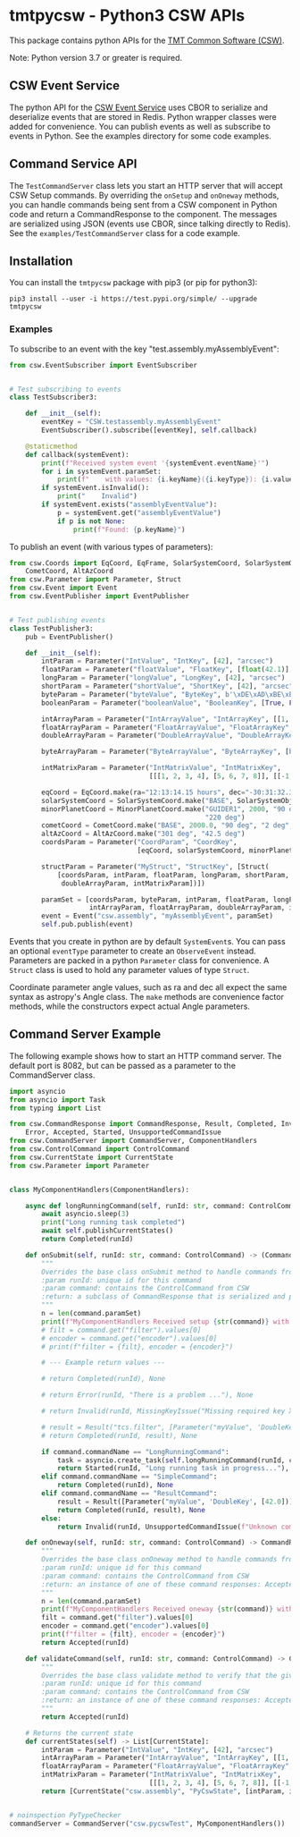# tmtpycsw - Python3 CSW APIs

This package contains python APIs for the [TMT Common Software (CSW)](https://github.com/tmtsoftware/csw). 

Note: Python version 3.7 or greater is required.

## CSW Event Service

The python API for the [CSW Event Service](https://tmtsoftware.github.io/csw/services/event.html) uses CBOR to serialize and deserialize events that are stored in Redis.
Python wrapper classes were added for convenience.
You can publish events as well as subscribe to events in Python. See the examples directory for some code examples.

## Command Service API

The `TestCommandServer` class lets you start an HTTP server that will accept CSW Setup commands.
By overriding the `onSetup` and `onOneway` methods, you can handle commands being sent from a CSW component in Python code
and return a CommandResponse to the component. The messages are serialized using JSON (events use CBOR, since talking directly to Redis).
See the `examples/TestCommandServer` class for a code example.

## Installation

You can install the `tmtpycsw` package with pip3 (or pip for python3):

    pip3 install --user -i https://test.pypi.org/simple/ --upgrade tmtpycsw

### Examples 

To subscribe to an event with the key "test.assembly.myAssemblyEvent":

```python
from csw.EventSubscriber import EventSubscriber


# Test subscribing to events
class TestSubscriber3:

    def __init__(self):
        eventKey = "CSW.testassembly.myAssemblyEvent"
        EventSubscriber().subscribe([eventKey], self.callback)

    @staticmethod
    def callback(systemEvent):
        print(f"Received system event '{systemEvent.eventName}'")
        for i in systemEvent.paramSet:
            print(f"    with values: {i.keyName}({i.keyType}): {i.values}")
        if systemEvent.isInvalid():
            print("    Invalid")
        if systemEvent.exists("assemblyEventValue"):
            p = systemEvent.get("assemblyEventValue")
            if p is not None:
                print(f"Found: {p.keyName}")
```

To publish an event (with various types of parameters):

```python
from csw.Coords import EqCoord, EqFrame, SolarSystemCoord, SolarSystemObject, MinorPlanetCoord, \
    CometCoord, AltAzCoord
from csw.Parameter import Parameter, Struct
from csw.Event import Event
from csw.EventPublisher import EventPublisher


# Test publishing events
class TestPublisher3:
    pub = EventPublisher()

    def __init__(self):
        intParam = Parameter("IntValue", "IntKey", [42], "arcsec")
        floatParam = Parameter("floatValue", "FloatKey", [float(42.1)], "arcsec")
        longParam = Parameter("longValue", "LongKey", [42], "arcsec")
        shortParam = Parameter("shortValue", "ShortKey", [42], "arcsec")
        byteParam = Parameter("byteValue", "ByteKey", b'\xDE\xAD\xBE\xEF')
        booleanParam = Parameter("booleanValue", "BooleanKey", [True, False], "arcsec")

        intArrayParam = Parameter("IntArrayValue", "IntArrayKey", [[1, 2, 3, 4], [5, 6, 7, 8]])
        floatArrayParam = Parameter("FloatArrayValue", "FloatArrayKey", [[1.2, 2.3, 3.4], [5.6, 7.8, 9.1]], "arcsec")
        doubleArrayParam = Parameter("DoubleArrayValue", "DoubleArrayKey", [[1.2, 2.3, 3.4], [5.6, 7.8, 9.1]], "arcsec")

        byteArrayParam = Parameter("ByteArrayValue", "ByteArrayKey", [b'\xDE\xAD\xBE\xEF', bytes([1, 2, 3, 4])])

        intMatrixParam = Parameter("IntMatrixValue", "IntMatrixKey",
                                   [[[1, 2, 3, 4], [5, 6, 7, 8]], [[-1, -2, -3, -4], [-5, -6, -7, -8]]], "meter")

        eqCoord = EqCoord.make(ra="12:13:14.15 hours", dec="-30:31:32.3 deg", frame=EqFrame.FK5, pm=(0.5, 2.33))
        solarSystemCoord = SolarSystemCoord.make("BASE", SolarSystemObject.Venus)
        minorPlanetCoord = MinorPlanetCoord.make("GUIDER1", 2000, "90 deg", "2 deg", "100 deg", 1.4, 0.234,
                                                 "220 deg")
        cometCoord = CometCoord.make("BASE", 2000.0, "90 deg", "2 deg", "100 deg", 1.4, 0.234)
        altAzCoord = AltAzCoord.make("301 deg", "42.5 deg")
        coordsParam = Parameter("CoordParam", "CoordKey",
                                [eqCoord, solarSystemCoord, minorPlanetCoord, cometCoord, altAzCoord])

        structParam = Parameter("MyStruct", "StructKey", [Struct(
            [coordsParam, intParam, floatParam, longParam, shortParam, booleanParam, intArrayParam, floatArrayParam,
             doubleArrayParam, intMatrixParam])])

        paramSet = [coordsParam, byteParam, intParam, floatParam, longParam, shortParam, booleanParam, byteArrayParam,
                    intArrayParam, floatArrayParam, doubleArrayParam, intMatrixParam, structParam]
        event = Event("csw.assembly", "myAssemblyEvent", paramSet)
        self.pub.publish(event)
```

Events that you create in python are by default `SystemEvent`s. You can pass an optional `eventType` parameter to create an `ObserveEvent` instead.
Parameters are packed in a python `Parameter` class for convenience. A `Struct` class is used to hold any parameter values of type `Struct`.

Coordinate parameter angle values, such as ra and dec all expect the same syntax as astropy's Angle class.
The `make` methods are convenience factor methods, while the constructors expect actual Angle parameters.

## Command Server Example

The following example shows how to start an HTTP command server. The default port is 8082, but can be passed as a parameter to
the CommandServer class.

```python
import asyncio
from asyncio import Task
from typing import List

from csw.CommandResponse import CommandResponse, Result, Completed, Invalid, MissingKeyIssue, \
    Error, Accepted, Started, UnsupportedCommandIssue
from csw.CommandServer import CommandServer, ComponentHandlers
from csw.ControlCommand import ControlCommand
from csw.CurrentState import CurrentState
from csw.Parameter import Parameter


class MyComponentHandlers(ComponentHandlers):

    async def longRunningCommand(self, runId: str, command: ControlCommand) -> CommandResponse:
        await asyncio.sleep(3)
        print("Long running task completed")
        await self.publishCurrentStates()
        return Completed(runId)

    def onSubmit(self, runId: str, command: ControlCommand) -> (CommandResponse, Task):
        """
        Overrides the base class onSubmit method to handle commands from a CSW component
        :param runId: unique id for this command
        :param command: contains the ControlCommand from CSW
        :return: a subclass of CommandResponse that is serialized and passed back to the CSW component
        """
        n = len(command.paramSet)
        print(f"MyComponentHandlers Received setup {str(command)} with {n} params")
        # filt = command.get("filter").values[0]
        # encoder = command.get("encoder").values[0]
        # print(f"filter = {filt}, encoder = {encoder}")

        # --- Example return values ---

        # return Completed(runId), None

        # return Error(runId, "There is a problem ..."), None

        # return Invalid(runId, MissingKeyIssue("Missing required key XXX")), None

        # result = Result("tcs.filter", [Parameter("myValue", 'DoubleKey', [42.0])])
        # return Completed(runId, result), None

        if command.commandName == "LongRunningCommand":
            task = asyncio.create_task(self.longRunningCommand(runId, command))
            return Started(runId, "Long running task in progress..."), task
        elif command.commandName == "SimpleCommand":
            return Completed(runId), None
        elif command.commandName == "ResultCommand":
            result = Result([Parameter("myValue", 'DoubleKey', [42.0])])
            return Completed(runId, result), None
        else:
            return Invalid(runId, UnsupportedCommandIssue(f"Unknown command: {command.commandName}")), None

    def onOneway(self, runId: str, command: ControlCommand) -> CommandResponse:
        """
        Overrides the base class onOneway method to handle commands from a CSW component.
        :param runId: unique id for this command
        :param command: contains the ControlCommand from CSW
        :return: an instance of one of these command responses: Accepted, Invalid, Locked (OnewayResponse in CSW)
        """
        n = len(command.paramSet)
        print(f"MyComponentHandlers Received oneway {str(command)} with {n} params")
        filt = command.get("filter").values[0]
        encoder = command.get("encoder").values[0]
        print(f"filter = {filt}, encoder = {encoder}")
        return Accepted(runId)

    def validateCommand(self, runId: str, command: ControlCommand) -> CommandResponse:
        """
        Overrides the base class validate method to verify that the given command is valid.
        :param runId: unique id for this command
        :param command: contains the ControlCommand from CSW
        :return: an instance of one of these command responses: Accepted, Invalid, Locked (OnewayResponse in CSW)
        """
        return Accepted(runId)

    # Returns the current state
    def currentStates(self) -> List[CurrentState]:
        intParam = Parameter("IntValue", "IntKey", [42], "arcsec")
        intArrayParam = Parameter("IntArrayValue", "IntArrayKey", [[1, 2, 3, 4], [5, 6, 7, 8]])
        floatArrayParam = Parameter("FloatArrayValue", "FloatArrayKey", [[1.2, 2.3, 3.4], [5.6, 7.8, 9.1]], "marcsec")
        intMatrixParam = Parameter("IntMatrixValue", "IntMatrixKey",
                                   [[[1, 2, 3, 4], [5, 6, 7, 8]], [[-1, -2, -3, -4], [-5, -6, -7, -8]]], "meter")
        return [CurrentState("csw.assembly", "PyCswState", [intParam, intArrayParam, floatArrayParam, intMatrixParam])]


# noinspection PyTypeChecker
commandServer = CommandServer("csw.pycswTest", MyComponentHandlers())
```